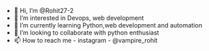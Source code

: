 - 👋 Hi, I’m @Rohit27-2
- 👀 I’m interested in Devops, web development
- 🌱 I’m currently learning Python,web development and automation
- 💞️ I’m looking to collaborate with python enthusiast
- 📫 How to reach me - instagram - @vampire_rohit

<!---
Rohit27-2/Rohit27-2 is a ✨ special ✨ repository because its `README.md` (this file) appears on your GitHub profile.
You can click the Preview link to take a look at your changes.
--->
